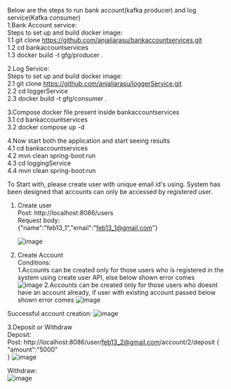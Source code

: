 Below are the steps to run bank account(kafka producer) and log service(Kafka consumer)      
1.Bank Account service:  
  Steps to set up and build docker image:    	                        
  1.1 git clone https://github.com/anjaliarasu/bankaccountservices.git     
  1.2 cd bankaccountservices	        
  1.3 docker build -t gfg/producer .	      
  
2.Log Service:	
  Steps to set up and build docker image:              
  2.1 git clone https://github.com/anjaliarasu/loggerService.git	              
  2.2 cd loggerService	    
  2.3 docker build -t gfg/consumer .	    

3.Compose docker file present inside bankaccountservices	        
  3.1 cd bankaccountservices	    
  3.2 docker compose up -d	    

4.Now start both the application and start seeing results	    
  4.1 cd bankaccountservices	    
  4.2 mvn clean spring-boot:run	    
  4.3 cd loggingService	    
  4.4 mvn clean spring-boot:run	    

To Start with, please create user with unique email id's using. System has been designed that accounts can only be accessed by registered user.

1. Create user	
   Post: http://localhost:8086/users	
   Request body:	
   {"name":"feb13_1","email":"feb13_1@gmail.com"}	

   ![image](https://github.com/user-attachments/assets/dfc8e869-48f8-41f7-95b1-88415523ddb2)	

2. Create Account	
   Conditions:	
   1.Accounts can be created only for those users who is registered in the system using create user API, else below shown error comes	
     ![image](https://github.com/user-attachments/assets/950cc3f7-994b-4f94-bb08-938444ca6dfd)
   2.Accounts can be created only for those users who doesnt have an account already, if user with existing account passed below shown error comes
![image](https://github.com/user-attachments/assets/8f7282d2-aba7-46b5-a9c7-e574befae556)


Successful account creation: ![image](https://github.com/user-attachments/assets/a6265fda-8364-4e60-8db5-41df7a8b8772)


3.Deposit or Withdraw	
  Deposit:	
  Post: http://localhost:8086/user/feb13_2@gmail.com/account/2/deposit
{
      "amount":"5000"      
}
![image](https://github.com/user-attachments/assets/dc516a05-0338-4c17-b130-515cb449e117)

Withdraw:	
![image](https://github.com/user-attachments/assets/98668153-a344-42ba-b101-1472a7101500)






